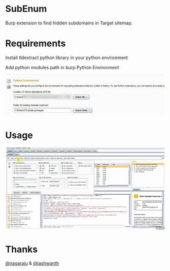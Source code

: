 # SubEnum
Burp extension to find hidden subdomains in Target sitemap.

# Requirements
Install tldextract python library in your python environment

Add python modules path in burp Python Environment

![Python](/images/python_env.jpg)

# Usage

![Animate](/images/subenum.gif)

# Thanks
[@nagaraju](http://twitter.com/nagarockshard) & [@jashwanth](http://twitter.com/kondurujash)
